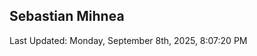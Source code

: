<h2>Sebastian Mihnea</h2>

<!--RECENT_ACTIVITY:start-->
<!--RECENT_ACTIVITY:end-->
<!--RECENT_ACTIVITY:last_update-->
Last Updated: Monday, September 8th, 2025, 8:07:20 PM
<!--RECENT_ACTIVITY:last_update_end-->

<!---LOL-STATS-START-HERE--->
<!---LOL-STATS-END-HERE--->

